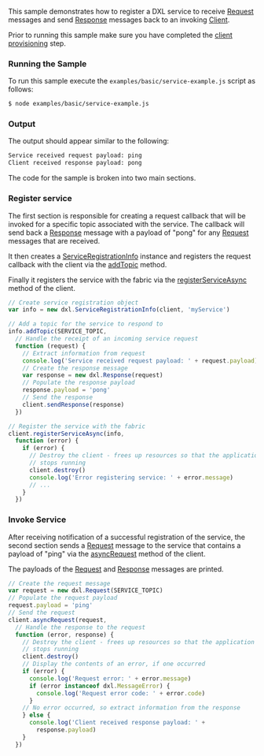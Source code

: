 This sample demonstrates how to register a DXL service to receive
[Request](Request.html) messages and send [Response](Response.html) messages
back to an invoking [Client](Client.html).

Prior to running this sample make sure you have completed the
[client provisioning](https://github.com/opendxl/opendxl-client-javascript/wiki/Provisioning)
step.

### Running the Sample

To run this sample execute the ``examples/basic/service-example.js`` script as
follows:

```sh
$ node examples/basic/service-example.js
```

### Output

The output should appear similar to the following:

```sh
Service received request payload: ping
Client received response payload: pong
```

The code for the sample is broken into two main sections.

### Register service

The first section is responsible for creating a request callback that will be
invoked for a specific topic associated with the service. The callback will
send back a [Response](Response.html) message with a payload of "pong"
for any [Request](Request.html) messages that are received.

It then creates a [ServiceRegistrationInfo](ServiceRegistrationInfo.html)
instance and registers the request callback with the client via the
[addTopic](ServiceRegistrationInfo.html#addTopic) method.

Finally it registers the service with the fabric via the
[registerServiceAsync](Client.html#registerServiceAsync) method of the client.

```js
// Create service registration object
var info = new dxl.ServiceRegistrationInfo(client, 'myService')

// Add a topic for the service to respond to
info.addTopic(SERVICE_TOPIC,
  // Handle the receipt of an incoming service request
  function (request) {
    // Extract information from request
    console.log('Service received request payload: ' + request.payload)
    // Create the response message
    var response = new dxl.Response(request)
    // Populate the response payload
    response.payload = 'pong'
    // Send the response
    client.sendResponse(response)
  })

// Register the service with the fabric
client.registerServiceAsync(info,
  function (error) {
    if (error) {
      // Destroy the client - frees up resources so that the application
      // stops running
      client.destroy()
      console.log('Error registering service: ' + error.message)
      // ...
    }
  })
```

### Invoke Service

After receiving notification of a successful registration of the service, the
second section sends a [Request](Request.html) message to the service that
contains a payload of "ping" via the [asyncRequest](Client.html#asyncRequest)
method of the client.

The payloads of the [Request](Request.html) and [Response](Response.html)
messages are printed.

```js
// Create the request message
var request = new dxl.Request(SERVICE_TOPIC)
// Populate the request payload
request.payload = 'ping'
// Send the request
client.asyncRequest(request,
  // Handle the response to the request
  function (error, response) {
    // Destroy the client - frees up resources so that the application
    // stops running
    client.destroy()
    // Display the contents of an error, if one occurred
    if (error) {
      console.log('Request error: ' + error.message)
      if (error instanceof dxl.MessageError) {
        console.log('Request error code: ' + error.code)
      }
    // No error occurred, so extract information from the response
    } else {
      console.log('Client received response payload: ' +
        response.payload)
    }
  })
```
